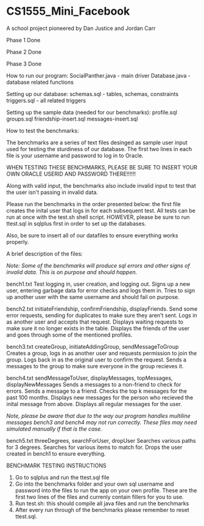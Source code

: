 # CS1555_Mini_Facebook
A school project pioneered by Dan Justice and Jordan Carr

Phase 1 Done

Phase 2 Done

Phase 3 Done

How to run our program:
SocialPanther.java - main driver
Database.java - database related functions

Setting up our database:
schemas.sql - tables, schemas, constraints
triggers.sql - all related triggers

Setting up the sample data (needed for our benchmarks):
profile.sql
groups.sql
friendship-insert.sql
messages-insert.sql


How to test the benchmarks:

The benchmarks are a series of text files desinged as sample user input used for testing the sturdiness of our database.
The first two lines in each file is your username and password to log in to Oracle.

WHEN TESTING THESE BENCHMARKS, PLEASE BE SURE TO INSERT YOUR OWN ORACLE USERID AND PASSWORD THERE!!!!!!

Along with valid input, the benchmarks also include invalid input to test that the user isn't passing in 
invalid data.

Please run the benchmarks in the order presented below: the first file creates the inital user that logs in for each 
subsequent test. All tests can be run at once with the test.sh shell script. HOWEVER, please be sure to run ttest.sql
in sqlplus first in order to set up the databases.

Also, be sure to insert all of our datafiles to ensure everything works properly.

A brief description of the files:

*Note: Some of the benchmarks will produce sql errors and other signs of invalid data. This is on purpose and should happen.*

bench1.txt
Test logging in, user creation, and logging out. Signs up a new user, entering garbage data for error checks and logs them in.
Tries to sign up another user with the same username and should fail on purpose.

bench2.txt
initiateFriendship, confirmFriendship, displayFriends. Send some error requests, sending for duplicates to make sure they aren't sent.
Logs in as another user and accepts that request. Displays waiting requests to make sure it no longer exists in the table. Displays the 
friends of the user and goes through some of the mentioned profiles.

bench3.txt
createGroup, initiateAddingGroup, sendMessageToGroup
Creates a group, logs in as another user and requests permission to join the group. Logs back in as the original user to confirm
the request. Sends a messages to the group to make sure everyone in the group recieves it.

bench4.txt
sendMessageToUser, displayMessages, topMessages, displayNewMessages
Sends a messages to a non-friend to check for errors. Sends a message to a friend. Checks the top k messages for the past 100
months. Displays new messages for the person who recieved the inital message from above. Displays all regular messages for the user.

*Note, please be aware that due to the way our program handles multiline messages bench3 and bench4 may not run correctly.
	These files may need simulated manually if that is the case.*

bench5.txt
threeDegrees, searchForUser, dropUser
Searches various paths for 3 degrees. Searches for various items to match for. Drops the user created in bench1 to ensure everything.

BENCHMARK TESTING INSTRUCTIONS
1.	Go to sqlplus and run the ttest.sql file
2.	Go into the benchmarks folder and your own sql username and password into the files to run the app on your own profile.	
	These are the first two lines of the files and currenly contain fillers for you to use.
3. 	Run test.sh: this should compile all java files and run the benchmarks
4.	After every run through of the benchmarks please remember to reset ttest.sql.
